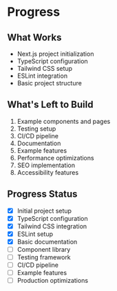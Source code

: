 # Progress

## What Works

- Next.js project initialization
- TypeScript configuration
- Tailwind CSS setup
- ESLint integration
- Basic project structure

## What's Left to Build

1. Example components and pages
2. Testing setup
3. CI/CD pipeline
4. Documentation
5. Example features
6. Performance optimizations
7. SEO implementation
8. Accessibility features

## Progress Status

- [x] Initial project setup
- [x] TypeScript configuration
- [x] Tailwind CSS integration
- [x] ESLint setup
- [x] Basic documentation
- [ ] Component library
- [ ] Testing framework
- [ ] CI/CD pipeline
- [ ] Example features
- [ ] Production optimizations
